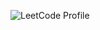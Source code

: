  <img
    src="https://leetcode.Adeyorileetcode.workers.dev/Adeyori?ext=all&theme=dark"
    alt="LeetCode Profile"
  />
